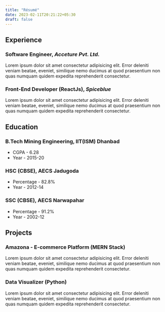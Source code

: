 ```yaml
---
title: "Résumé"
date: 2023-02-11T20:21:22+05:30
draft: false
---
```



## Experience
### Software Engineer, *Acceture Pvt. Ltd.*
Lorem ipsum dolor sit amet consectetur adipisicing elit. Error deleniti veniam beatae, eveniet, similique nemo ducimus at quod praesentium non quas numquam quidem expedita reprehenderit consectetur.

### Front-End Developer (ReactJs), *Spiceblue*
Lorem ipsum dolor sit amet consectetur adipisicing elit. Error deleniti veniam beatae, eveniet, similique nemo ducimus at quod praesentium non quas numquam quidem expedita reprehenderit consectetur.

## Education
### B.Tech Mining Engineering, IIT(ISM) Dhanbad
* CGPA - 6.28
* Year - 2015-20

### HSC (CBSE), AECS Jadugoda
* Percentage - 82.8%
* Year - 2012-14

### SSC (CBSE), AECS Narwapahar
* Percentage - 91.2%
* Year - 2002-12

## Projects
### Amazona - E-commerce Platform (MERN Stack)
Lorem ipsum dolor sit amet consectetur adipisicing elit. Error deleniti veniam beatae, eveniet, similique nemo ducimus at quod praesentium non quas numquam quidem expedita reprehenderit consectetur.

### Data Visualizer (Python)
Lorem ipsum dolor sit amet consectetur adipisicing elit. Error deleniti veniam beatae, eveniet, similique nemo ducimus at quod praesentium non quas numquam quidem expedita reprehenderit consectetur.
